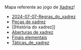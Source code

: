 Mapa referente ao jogo de [Xadrez](api/2024/07/2024-07-06-Xadrez.md)!

- [2024-07-07-Regras_do_xadrez](_insight/2024-07-07-Regras_do_xadrez.md)
- [Peças de xadrez](_insight/2024-07-06-Pecas_de_xadrez.md)
- [[História do xadrez]]
- [Aberturas de xadrez](api/2024/07/2024-07-06-Aberturas_de_xadrez.md)
- [Finais elementais](_insight/2024-07-06-Finais_elementais.md)
- [Táticas_de_xadrez](_insight/2024-07-06-Taticas_de_xadrez.md)